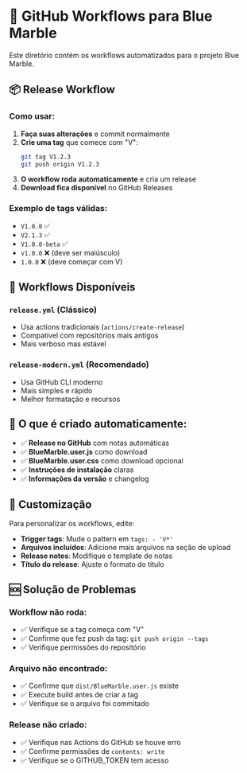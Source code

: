 # 🚀 GitHub Workflows para Blue Marble

Este diretório contém os workflows automatizados para o projeto Blue Marble.

## 📦 Release Workflow

### Como usar:
1. **Faça suas alterações** e commit normalmente
2. **Crie uma tag** que comece com "V":
   ```bash
   git tag V1.2.3
   git push origin V1.2.3
   ```
3. **O workflow roda automaticamente** e cria um release
4. **Download fica disponível** no GitHub Releases

### Exemplo de tags válidas:
- `V1.0.0` ✅
- `V2.1.3` ✅ 
- `V1.0.0-beta` ✅
- `v1.0.0` ❌ (deve ser maiúsculo)
- `1.0.0` ❌ (deve começar com V)

## 📁 Workflows Disponíveis

### `release.yml` (Clássico)
- Usa actions tradicionais (`actions/create-release`)
- Compatível com repositórios mais antigos
- Mais verboso mas estável

### `release-modern.yml` (Recomendado)  
- Usa GitHub CLI moderno
- Mais simples e rápido
- Melhor formatação e recursos

## 🎯 O que é criado automaticamente:

- ✅ **Release no GitHub** com notas automáticas
- ✅ **BlueMarble.user.js** como download
- ✅ **BlueMarble.user.css** como download opcional
- ✅ **Instruções de instalação** claras
- ✅ **Informações da versão** e changelog

## 🔧 Customização

Para personalizar os workflows, edite:
- **Trigger tags**: Mude o pattern em `tags: - 'V*'`
- **Arquivos incluídos**: Adicione mais arquivos na seção de upload
- **Release notes**: Modifique o template de notas
- **Título do release**: Ajuste o formato do título

## 🆘 Solução de Problemas

### Workflow não roda:
- ✅ Verifique se a tag começa com "V"
- ✅ Confirme que fez push da tag: `git push origin --tags`
- ✅ Verifique permissões do repositório

### Arquivo não encontrado:
- ✅ Confirme que `dist/BlueMarble.user.js` existe
- ✅ Execute build antes de criar a tag
- ✅ Verifique se o arquivo foi commitado

### Release não criado:
- ✅ Verifique nas Actions do GitHub se houve erro
- ✅ Confirme permissões de `contents: write`
- ✅ Verifique se o GITHUB_TOKEN tem acesso
